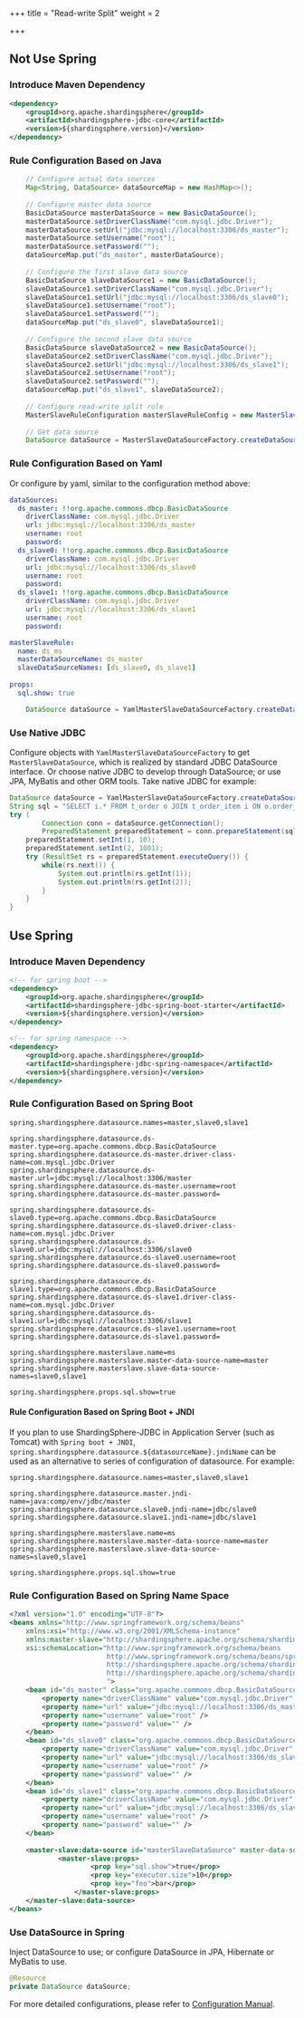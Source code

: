 +++
title = "Read-write Split"
weight = 2

+++

## Not Use Spring

### Introduce Maven Dependency

```xml
<dependency>
    <groupId>org.apache.shardingsphere</groupId>
    <artifactId>shardingsphere-jdbc-core</artifactId>
    <version>${shardingsphere.version}</version>
</dependency>
```

### Rule Configuration Based on Java

```java
    // Configure actual data sources
    Map<String, DataSource> dataSourceMap = new HashMap<>();
    
    // Configure master data source
    BasicDataSource masterDataSource = new BasicDataSource();
    masterDataSource.setDriverClassName("com.mysql.jdbc.Driver");
    masterDataSource.setUrl("jdbc:mysql://localhost:3306/ds_master");
    masterDataSource.setUsername("root");
    masterDataSource.setPassword("");
    dataSourceMap.put("ds_master", masterDataSource);
    
    // Configure the first slave data source
    BasicDataSource slaveDataSource1 = new BasicDataSource();
    slaveDataSource1.setDriverClassName("com.mysql.jdbc.Driver");
    slaveDataSource1.setUrl("jdbc:mysql://localhost:3306/ds_slave0");
    slaveDataSource1.setUsername("root");
    slaveDataSource1.setPassword("");
    dataSourceMap.put("ds_slave0", slaveDataSource1);
    
    // Configure the second slave data source
    BasicDataSource slaveDataSource2 = new BasicDataSource();
    slaveDataSource2.setDriverClassName("com.mysql.jdbc.Driver");
    slaveDataSource2.setUrl("jdbc:mysql://localhost:3306/ds_slave1");
    slaveDataSource2.setUsername("root");
    slaveDataSource2.setPassword("");
    dataSourceMap.put("ds_slave1", slaveDataSource2);
    
    // Configure read-write split rule
    MasterSlaveRuleConfiguration masterSlaveRuleConfig = new MasterSlaveRuleConfiguration("ds_master_slave", "ds_master", Arrays.asList("ds_slave0", "ds_slave1"));
    
    // Get data source
    DataSource dataSource = MasterSlaveDataSourceFactory.createDataSource(dataSourceMap, masterSlaveRuleConfig, new Properties());
```

### Rule Configuration Based on Yaml

Or configure by yaml, similar to the configuration method above:

```yaml
dataSources:
  ds_master: !!org.apache.commons.dbcp.BasicDataSource
    driverClassName: com.mysql.jdbc.Driver
    url: jdbc:mysql://localhost:3306/ds_master
    username: root
    password: 
  ds_slave0: !!org.apache.commons.dbcp.BasicDataSource
    driverClassName: com.mysql.jdbc.Driver
    url: jdbc:mysql://localhost:3306/ds_slave0
    username: root
    password:
  ds_slave1: !!org.apache.commons.dbcp.BasicDataSource
    driverClassName: com.mysql.jdbc.Driver
    url: jdbc:mysql://localhost:3306/ds_slave1
    username: root
    password: 

masterSlaveRule:
  name: ds_ms
  masterDataSourceName: ds_master
  slaveDataSourceNames: [ds_slave0, ds_slave1]
  
props:
  sql.show: true
```

```java
    DataSource dataSource = YamlMasterSlaveDataSourceFactory.createDataSource(yamlFile);
```

### Use Native JDBC

Configure objects with `YamlMasterSlaveDataSourceFactory` to get `MasterSlaveDataSource`, which is realized by standard JDBC DataSource interface. Or choose native JDBC to develop through DataSource; or use JPA, MyBatis and other ORM tools. Take native JDBC for example:

```java
DataSource dataSource = YamlMasterSlaveDataSourceFactory.createDataSource(yamlFile);
String sql = "SELECT i.* FROM t_order o JOIN t_order_item i ON o.order_id=i.order_id WHERE o.user_id=? AND o.order_id=?";
try (
        Connection conn = dataSource.getConnection();
        PreparedStatement preparedStatement = conn.prepareStatement(sql)) {
    preparedStatement.setInt(1, 10);
    preparedStatement.setInt(2, 1001);
    try (ResultSet rs = preparedStatement.executeQuery()) {
        while(rs.next()) {
            System.out.println(rs.getInt(1));
            System.out.println(rs.getInt(2));
        }
    }
}
```

## Use Spring

### Introduce Maven Dependency

```xml
<!-- for spring boot -->
<dependency>
    <groupId>org.apache.shardingsphere</groupId>
    <artifactId>shardingsphere-jdbc-spring-boot-starter</artifactId>
    <version>${shardingsphere.version}</version>
</dependency>

<!-- for spring namespace -->
<dependency>
    <groupId>org.apache.shardingsphere</groupId>
    <artifactId>shardingsphere-jdbc-spring-namespace</artifactId>
    <version>${shardingsphere.version}</version>
</dependency>
```

### Rule Configuration Based on Spring Boot

```properties
spring.shardingsphere.datasource.names=master,slave0,slave1

spring.shardingsphere.datasource.ds-master.type=org.apache.commons.dbcp.BasicDataSource
spring.shardingsphere.datasource.ds-master.driver-class-name=com.mysql.jdbc.Driver
spring.shardingsphere.datasource.ds-master.url=jdbc:mysql://localhost:3306/master
spring.shardingsphere.datasource.ds-master.username=root
spring.shardingsphere.datasource.ds-master.password=

spring.shardingsphere.datasource.ds-slave0.type=org.apache.commons.dbcp.BasicDataSource
spring.shardingsphere.datasource.ds-slave0.driver-class-name=com.mysql.jdbc.Driver
spring.shardingsphere.datasource.ds-slave0.url=jdbc:mysql://localhost:3306/slave0
spring.shardingsphere.datasource.ds-slave0.username=root
spring.shardingsphere.datasource.ds-slave0.password=

spring.shardingsphere.datasource.ds-slave1.type=org.apache.commons.dbcp.BasicDataSource
spring.shardingsphere.datasource.ds-slave1.driver-class-name=com.mysql.jdbc.Driver
spring.shardingsphere.datasource.ds-slave1.url=jdbc:mysql://localhost:3306/slave1
spring.shardingsphere.datasource.ds-slave1.username=root
spring.shardingsphere.datasource.ds-slave1.password=

spring.shardingsphere.masterslave.name=ms
spring.shardingsphere.masterslave.master-data-source-name=master
spring.shardingsphere.masterslave.slave-data-source-names=slave0,slave1

spring.shardingsphere.props.sql.show=true
```

#### Rule Configuration Based on Spring Boot + JNDI

If you plan to use ShardingSphere-JDBC in Application Server (such as Tomcat) with `Spring boot + JNDI`, `spring.shardingsphere.datasource.${datasourceName}.jndiName` can be used as an alternative to series of configuration of datasource. For example:
```properties
spring.shardingsphere.datasource.names=master,slave0,slave1

spring.shardingsphere.datasource.master.jndi-name=java:comp/env/jdbc/master
spring.shardingsphere.datasource.slave0.jndi-name=jdbc/slave0
spring.shardingsphere.datasource.slave1.jndi-name=jdbc/slave1

spring.shardingsphere.masterslave.name=ms
spring.shardingsphere.masterslave.master-data-source-name=master
spring.shardingsphere.masterslave.slave-data-source-names=slave0,slave1

spring.shardingsphere.props.sql.show=true
```

### Rule Configuration Based on Spring Name Space

```xml
<?xml version="1.0" encoding="UTF-8"?>
<beans xmlns="http://www.springframework.org/schema/beans"
    xmlns:xsi="http://www.w3.org/2001/XMLSchema-instance" 
    xmlns:master-slave="http://shardingsphere.apache.org/schema/shardingsphere/masterslave" 
    xsi:schemaLocation="http://www.springframework.org/schema/beans 
                        http://www.springframework.org/schema/beans/spring-beans.xsd
                        http://shardingsphere.apache.org/schema/shardingsphere/masterslave 
                        http://shardingsphere.apache.org/schema/shardingsphere/masterslave/master-slave.xsd 
                        ">
    <bean id="ds_master" class="org.apache.commons.dbcp.BasicDataSource" destroy-method="close">
        <property name="driverClassName" value="com.mysql.jdbc.Driver" />
        <property name="url" value="jdbc:mysql://localhost:3306/ds_master" />
        <property name="username" value="root" />
        <property name="password" value="" />
    </bean>
    <bean id="ds_slave0" class="org.apache.commons.dbcp.BasicDataSource" destroy-method="close">
        <property name="driverClassName" value="com.mysql.jdbc.Driver" />
        <property name="url" value="jdbc:mysql://localhost:3306/ds_slave0" />
        <property name="username" value="root" />
        <property name="password" value="" />
    </bean>
    <bean id="ds_slave1" class="org.apache.commons.dbcp.BasicDataSource" destroy-method="close">
        <property name="driverClassName" value="com.mysql.jdbc.Driver" />
        <property name="url" value="jdbc:mysql://localhost:3306/ds_slave1" />
        <property name="username" value="root" />
        <property name="password" value="" />
    </bean>
    
    <master-slave:data-source id="masterSlaveDataSource" master-data-source-name="ds_master" slave-data-source-names="ds_slave0, ds_slave1" >
            <master-slave:props>
                    <prop key="sql.show">true</prop>
                    <prop key="executor.size">10</prop>
                    <prop key="foo">bar</prop>
                </master-slave:props>
    </master-slave:data-source>
</beans>
```

### Use DataSource in Spring

Inject DataSource to use; or configure DataSource in JPA, Hibernate or MyBatis to use.

```java
@Resource
private DataSource dataSource;
```

For more detailed configurations, please refer to [Configuration Manual](/en/manual/shardingsphere-jdbc/configuration/).
